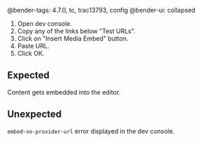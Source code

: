 @bender-tags: 4.7.0, tc, trac13793, config
@bender-ui: collapsed

1. Open dev console.
1. Copy any of the links below "Test URLs".
1. Click on "Insert Media Embed" button.
1. Paste URL.
1. Click OK.

## Expected

Content gets embedded into the editor.

## Unexpected

`embed-no-provider-url` error displayed in the dev console.